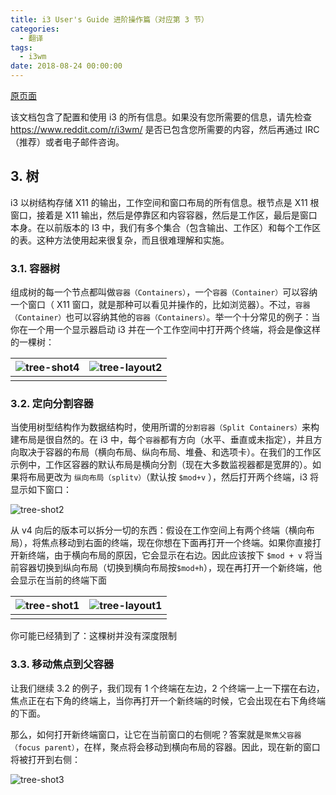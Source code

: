 ```yaml
---
title: i3 User's Guide 进阶操作篇（对应第 3 节）
categories:
  - 翻译
tags:
  - i3wm
date: 2018-08-24 00:00:00
---
```




[原页面](https://i3wm.org/docs/userguide.html)

该文档包含了配置和使用 i3 的所有信息。如果没有您所需要的信息，请先检查[<https://www.reddit.com/r/i3wm/>](<https://www.reddit.com/r/i3wm/>) 是否已包含您所需要的内容，然后再通过 IRC （推荐）或者电子邮件咨询。



## 3. 树

i3 以树结构存储 X11 的输出，工作空间和窗口布局的所有信息。根节点是 X11 根窗口，接着是 X11 输出，然后是停靠区和内容容器，然后是工作区，最后是窗口本身。在以前版本的 I3 中，我们有多个集合（包含输出、工作区）和每个工作区的表。这种方法使用起来很复杂，而且很难理解和实施。



### 3.1. 容器树

组成树的每一个节点都叫做`容器（Containers）`，一个`容器（Container）`可以容纳一个窗口（ X11 窗口，就是那种可以看见并操作的，比如浏览器）。不过，`容器（Container）`也可以容纳其他的`容器（Containers）`。举一个十分常见的例子：当你在一个用一个显示器启动 i3 并在一个工作空间中打开两个终端，将会是像这样的一棵树：

| ![tree-shot4](tree-shot4.png) | ![tree-layout2](tree-layout2.png) |
| :--------------------------------------- | -------------------------------------------: |
|                                          |                                              |

### 3.2. 定向分割容器

当使用树型结构作为数据结构时，使用所谓的`分割容器（Split Containers）`来构建布局是很自然的。在 i3 中，每个`容器`都有方向（水平、垂直或未指定），并且方向取决于容器的布局（横向布局、纵向布局、堆叠、和选项卡）。在我们的工作区示例中，工作区容器的默认布局是横向分割（现在大多数监视器都是宽屏的）。如果将布局更改为 `纵向布局（splitv）`（默认按 `$mod+v` ），然后打开两个终端，i3 将显示如下窗口：

![tree-shot2](tree-shot2.png)

从 v4 向后的版本可以拆分一切的东西：假设在工作空间上有两个终端（横向布局），将焦点移动到右面的终端，现在你想在下面再打开一个终端。如果你直接打开新终端，由于横向布局的原因，它会显示在右边。因此应该按下 `$mod + v` 将当前容器切换到纵向布局（切换到横向布局按`$mod+h`），现在再打开一个新终端，他会显示在当前的终端下面

| ![tree-shot1](tree-shot1.png) | ![tree-layout1](tree-layout1.png) |
| ---------------------------------------- | -------------------------------------------- |
|                                          |                                              |

你可能已经猜到了：这棵树并没有深度限制

### 3.3. 移动焦点到父容器

让我们继续 3.2 的例子，我们现有 1 个终端在左边，2 个终端一上一下摆在右边，焦点正在右下角的终端上，当你再打开一个新终端的时候，它会出现在右下角终端的下面。

那么，如何打开新终端窗口，让它在当前窗口的右侧呢？答案就是`聚焦父容器（focus parent）`，在样，聚点将会移动到横向布局的容器。因此，现在新的窗口将被打开到右侧：

![tree-shot3](tree-shot3.png)

